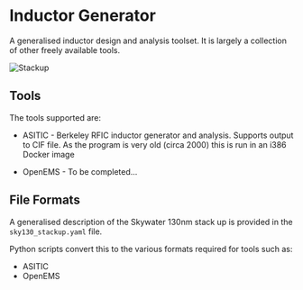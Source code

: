 # Inductor Generator

A generalised inductor design and analysis toolset. It is largely a
collection of other freely available tools.

![Stackup](metal_stackup.svg)

## Tools

The tools supported are:

 - ASITIC - Berkeley RFIC inductor generator and analysis. Supports output to CIF file. As the program is very old (circa 2000) this is run in an i386 Docker image

  - OpenEMS - To be completed...

## File Formats

A generalised description of the Skywater 130nm stack up is provided
in the `sky130_stackup.yaml` file.

Python scripts convert this to the various formats required for tools such as:

 - ASITIC
 - OpenEMS